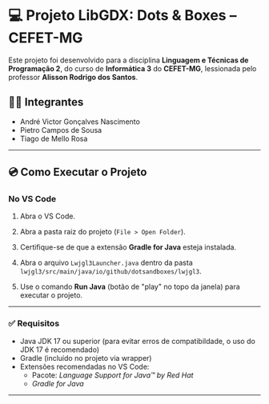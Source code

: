 # 💻 Projeto LibGDX: Dots & Boxes – CEFET-MG

Este projeto foi desenvolvido para a disciplina **Linguagem e Técnicas de Programação 2**, do curso de **Informática 3** do **CEFET-MG**, lessionada pelo professor **Alisson Rodrigo dos Santos**.

## 👨‍💼 Integrantes

- André Victor Gonçalves Nascimento  
- Pietro Campos de Sousa  
- Tiago de Mello Rosa

---

## 💿 Como Executar o Projeto

### No VS Code

1. Abra o VS Code.

2. Abra a pasta raiz do projeto (`File > Open Folder`).

3. Certifique-se de que a extensão **Gradle for Java** esteja instalada.

4. Abra o arquivo `Lwjgl3Launcher.java` dentro da pasta `lwjgl3/src/main/java/io/github/dotsandboxes/lwjgl3`.

5. Use o comando **Run Java** (botão de "play" no topo da janela) para executar o projeto.

---

### ✅ Requisitos

- Java JDK 17 ou superior (para evitar erros de compatibildade, o uso do JDK 17 é recomendado) 
- Gradle (incluído no projeto via wrapper)  
- Extensões recomendadas no VS Code:  
  - Pacote: *Language Support for Java™ by Red Hat*  
  - *Gradle for Java*  

---
